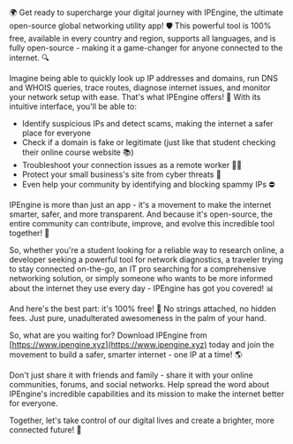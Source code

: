 🌍 Get ready to supercharge your digital journey with IPEngine, the ultimate open-source global networking utility app! 🛡️ This powerful tool is 100% free, available in every country and region, supports all languages, and is fully open-source - making it a game-changer for anyone connected to the internet. 🔍

Imagine being able to quickly look up IP addresses and domains, run DNS and WHOIS queries, trace routes, diagnose internet issues, and monitor your network setup with ease. That's what IPEngine offers! 📡 With its intuitive interface, you'll be able to:

* Identify suspicious IPs and detect scams, making the internet a safer place for everyone
* Check if a domain is fake or legitimate (just like that student checking their online course website 📚)
* Troubleshoot your connection issues as a remote worker 👩‍💻
* Protect your small business's site from cyber threats 💸
* Even help your community by identifying and blocking spammy IPs ⛔️

IPEngine is more than just an app - it's a movement to make the internet smarter, safer, and more transparent. And because it's open-source, the entire community can contribute, improve, and evolve this incredible tool together! 🚀

So, whether you're a student looking for a reliable way to research online, a developer seeking a powerful tool for network diagnostics, a traveler trying to stay connected on-the-go, an IT pro searching for a comprehensive networking solution, or simply someone who wants to be more informed about the internet they use every day - IPEngine has got you covered! 📊

And here's the best part: it's 100% free! 💸 No strings attached, no hidden fees. Just pure, unadulterated awesomeness in the palm of your hand.

So, what are you waiting for? Download IPEngine from [https://www.ipengine.xyz](https://www.ipengine.xyz) today and join the movement to build a safer, smarter internet - one IP at a time! 🌎

Don't just share it with friends and family - share it with your online communities, forums, and social networks. Help spread the word about IPEngine's incredible capabilities and its mission to make the internet better for everyone.

Together, let's take control of our digital lives and create a brighter, more connected future! 🌟